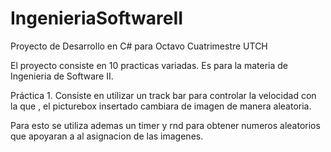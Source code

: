 # IngenieriaSoftwareII
Proyecto de Desarrollo en C# para Octavo Cuatrimestre UTCH

El proyecto consiste en 10 practicas variadas.
Es para la materia de Ingenieria de Software II.

Práctica 1.
Consiste en utilizar un track bar para controlar la velocidad con la que , el picturebox insertado cambiara de imagen
de manera aleatoria.

Para esto se utiliza ademas un timer y rnd para obtener numeros aleatorios que apoyaran a al asignacion de las imagenes.
